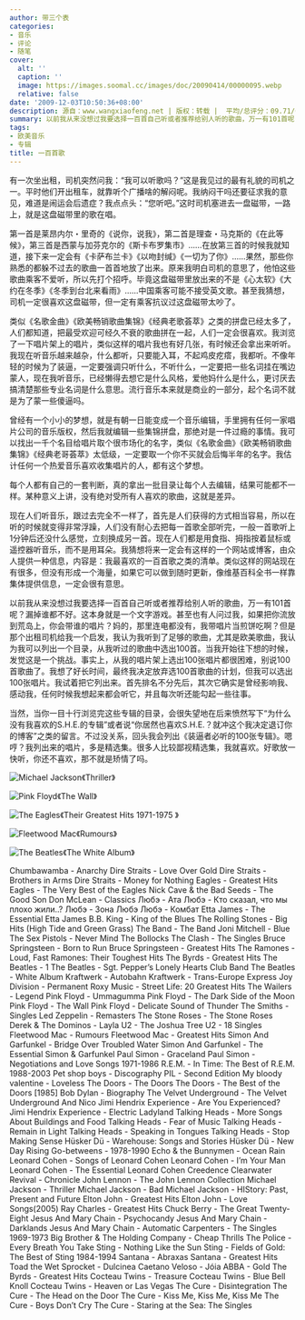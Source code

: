 ```yaml
---
author: 带三个表
categories:
- 音乐
- 评论
- 随笔
cover:
  alt: ''
  caption: ''
  image: https://images.soomal.cc/images/doc/20090414/00000095.webp
  relative: false
date: '2009-12-03T10:50:36+08:00'
description: 源自：www.wangxiaofeng.net | 版权：转载 |  平均/总评分：09.71/68
summary: 以前我从来没想过我要选择一百首自己听或者推荐给别人听的歌曲，万一有101首呢？漏掉谁都不好。这本身就是一个文字游戏。甚至也有人问过我，如果把你流放到荒岛上，你会带谁的唱片？妈的，那里连电都没有，我带唱片当煎饼吃啊？但是那个出租司机给我一个启发，我认为我听到了足够的歌曲，尤其是欧美歌曲，我认为我可以列出一个目录，从我听过的歌曲中选出100首。
tags:
- 欧美音乐
- 专辑
title: 一百首歌
---
```


有一次坐出租，司机突然问我：“我可以听歌吗？”这是我见过的最有礼貌的司机之一。平时他们开出租车，就靠听个广播啥的解闷呢。我纳闷干吗还要征求我的意见，难道是闹运会后遗症？我点点头：“您听吧。”这时司机塞进去一盘磁带，一路上，就是这盘磁带里的歌在唱。



第一首是莱昂内尔・里奇的《说你，说我》，第二首是理查・马克斯的《在此等候》，第三首是西蒙与加芬克尔的《斯卡布罗集市》……在放第三首的时候我就知道，接下来一定会有《卡萨布兰卡》《以吻封缄》《一切为了你》……果然，那些你熟悉的都躲不过去的歌曲一首首地放了出来。原来我明白司机的意思了，他怕这些歌曲乘客不爱听，所以先打个招呼。毕竟这盘磁带里放出来的不是《心太软》《大约在冬季》《冬季到台北来看雨》……中国乘客可能不接受英文歌。甚至我猜想，司机一定很喜欢这盘磁带，但一定有乘客抗议过这盘磁带太吵了。



类似《名歌金曲》《欧美畅销歌曲集锦》《经典老歌荟萃》之类的拼盘已经太多了，人们都知道，把最受欢迎可经久不衰的歌曲拼在一起，人们一定会很喜欢。我浏览了一下唱片架上的唱片，类似这样的唱片我也有好几张，有时候还会拿出来听听。我现在听音乐越来越杂，什么都听，只要能入耳，不起鸡皮疙瘩，我都听。不像年轻的时候为了装逼，一定要强调只听什么，不听什么，一定要把一些名词挂在嘴边蒙人，现在我听音乐，已经懒得去想它是什么风格，爱他妈什么是什么，更讨厌去搞清楚那些专业名词是什么意思。流行音乐本来就是商业的一部分，起个名词不就是为了蒙一些傻逼吗。



曾经有一个小小的梦想，就是有朝一日能变成一个音乐编辑，手里拥有任何一家唱片公司的音乐版权，然后我就编辑一些集锦拼盘，那绝对是一件过瘾的事情。我可以找出一千个名目给唱片取个很市场化的名字，类似《名歌金曲》《欧美畅销歌曲集锦》《经典老哥荟萃》太低级，一定要取一个你不买就会后悔半年的名字。我估计任何一个热爱音乐喜欢收集唱片的人，都有这个梦想。



每个人都有自己的一套判断，真的拿出一批目录让每个人去编辑，结果可能都不一样。某种意义上讲，没有绝对受所有人喜欢的歌曲，这就是差异。



现在人们听音乐，跟过去完全不一样了，首先是人们获得的方式相当容易，所以在听的时候就变得非常浮躁，人们没有耐心去把每一首歌全部听完，一般一首歌听上1分钟后还没什么感觉，立刻换成另一首。现在人们都是用食指、拇指按着鼠标或遥控器听音乐，而不是用耳朵。我猜想将来一定会有这样的一个网站或博客，由众人提供一种信息，内容是：我最喜欢的一百首歌之类的清单。类似这样的网站现在有很多，但没有形成一个海量，如果它可以做到随时更新，像维基百科全书一样靠集体提供信息，一定会很有意思。



以前我从来没想过我要选择一百首自己听或者推荐给别人听的歌曲，万一有101首呢？漏掉谁都不好。这本身就是一个文字游戏。甚至也有人问过我，如果把你流放到荒岛上，你会带谁的唱片？妈的，那里连电都没有，我带唱片当煎饼吃啊？但是那个出租司机给我一个启发，我认为我听到了足够的歌曲，尤其是欧美歌曲，我认为我可以列出一个目录，从我听过的歌曲中选出100首。当我开始往下想的时候，发觉这是一个挑战。事实上，从我的唱片架上选出100张唱片都很困难，别说100首歌曲了。我想了好长时间，最终我决定放弃选100首歌曲的计划，但我可以选出100张唱片。我试着把它列出来。首先排名不分先后，其次它确实是曾经影响我、感动我，任何时候我想起来都会听它，并且每次听还能勾起一些往事。



当然，当你一目十行浏览完这些专辑的目录，会很失望地在后来愤然写下“为什么没有我喜欢的S.H.E.的专辑”或者说“你居然也喜欢S.H.E.？就冲这个我决定退订你的博客”之类的留言。不过没关系，回头我会列出《装逼者必听的100张专辑》。嗯哼？我列出来的唱片，多是精选集。很多人比较鄙视精选集，我就喜欢。好歌放一快听，你还不喜欢，那不就是矫情了吗。



![Michael Jackson《Thriller》](https://images.soomal.cc/images/doc/20090414/00000094.webp)



![Pink Floyd《The Wall》](https://images.soomal.cc/images/doc/20090414/00000095.webp)



![The Eagles《Their Greatest Hits 1971-1975 》](https://images.soomal.cc/images/doc/20090414/00000093.webp)



![Fleetwood Mac《Rumours》](https://images.soomal.cc/images/doc/20090414/00000098.webp)



![The Beatles《The White Album》](https://images.soomal.cc/images/doc/20090414/00000099.webp)







Chumbawamba - Anarchy
Dire Straits - Love Over Gold
Dire Straits - Brothers in Arms
Dire Straits - Money for Nothing
Eagles - Greatest Hits
Eagles - The Very Best of the Eagles
Nick Cave & the Bad Seeds - The Good Son
Don McLean - Classics
Любэ - Ата
Любэ - Кто сказал, что мы плохо жили..?
Любэ - Зона Любэ
Любэ - Комбат
Etta James - The Essential Etta James
B.B. King - King of the Blues
The Rolling Stones - Big Hits (High Tide and Green Grass)
The Band - The Band
Joni Mitchell - Blue
The Sex Pistols - Never Mind The Bollocks
The Clash - The Singles
Bruce Springsteen - Born to Run
Bruce Springsteen - Greatest Hits
The Ramones - Loud, Fast Ramones: Their Toughest Hits
The Byrds - Greatest Hits
The Beatles - 1
The Beatles - Sgt. Pepper’s Lonely Hearts Club Band
The Beatles - White Album
Kraftwerk - Autobahn
Kraftwerk - Trans-Europe Express
Joy Division - Permanent
Roxy Music - Street Life: 20 Greatest Hits
The Wailers - Legend
Pink Floyd - Ummagumma
Pink Floyd - The Dark Side of the Moon
Pink Floyd - The Wall
Pink Floyd - Delicate Sound of Thunder
The Smiths - Singles
Led Zeppelin - Remasters
The Stone Roses - The Stone Roses
Derek & The Dominos - Layla
U2 - The Joshua Tree
U2 - 18 Singles
Fleetwood Mac - Rumours
Fleetwood Mac - Greatest Hits
Simon And Garfunkel - Bridge Over Troubled Water
Simon And Garfunkel - The Essential Simon & Garfunkel
Paul Simon - Graceland
Paul Simon - Negotiations and Love Songs 1971-1986
R.E.M. - In Time: The Best of R.E.M. 1988-2003
Pet shop boys - Discography
PIL - Second Edition
My bloody valentine - Loveless
The Doors - The Doors
The Doors - The Best of the Doors [1985]
Bob Dylan - Biography
The Velvet Underground - The Velvet Underground And Nico
Jimi Hendrix Experience - Are You Experienced?
Jimi Hendrix Experience - Electric Ladyland
Talking Heads - More Songs About Buildings and Food
Talking Heads - Fear of Music
Talking Heads - Remain in Light
Talking Heads - Speaking in Tongues
Talking Heads - Stop Making Sense
Hüsker Dü - Warehouse: Songs and Stories
Hüsker Dü - New Day Rising
Go-betweens - 1978-1990
Echo & the Bunnymen - Ocean Rain
Leonard Cohen - Songs of Leonard Cohen
Leonard Cohen - I’m Your Man
Leonard Cohen - The Essential Leonard Cohen
Creedence Clearwater Revival - Chronicle
John Lennon - The John Lennon Collection
Michael Jackson - Thriller
Michael Jackson - Bad
Michael Jackson - HIStory: Past, Present and Future
Elton John - Greatest Hits
Elton John - Love Songs(2005)
Ray Charles - Greatest Hits
Chuck Berry - The Great Twenty-Eight
Jesus And Mary Chain - Psychocandy
Jesus And Mary Chain - Darklands
Jesus And Mary Chain - Automatic
Carpenters - The Singles 1969-1973
Big Brother & The Holding Company - Cheap Thrills
The Police - Every Breath You Take
Sting - Nothing Like the Sun
Sting - Fields of Gold: The Best of Sting 1984-1994
Santana - Abraxas
Santana - Greatest Hits
Toad the Wet Sprocket - Dulcinea
Caetano Veloso - Jóia
ABBA - Gold
The Byrds - Greatest Hits
Cocteau Twins - Treasure
Cocteau Twins - Blue Bell Knoll
Cocteau Twins - Heaven or Las Vegas
The Cure - Disintegration
The Cure - The Head on the Door
The Cure - Kiss Me, Kiss Me, Kiss Me
The Cure - Boys Don’t Cry
The Cure - Staring at the Sea: The Singles